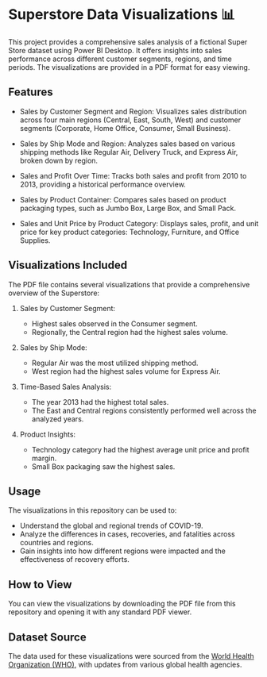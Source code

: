 # Superstore Data Visualizations 📊

This project provides a comprehensive sales analysis of a fictional Super Store dataset using Power BI Desktop. It offers insights into sales performance across different customer segments, regions, and time periods. The visualizations are provided in a PDF format for easy viewing.

## Features
-   Sales by Customer Segment and Region: Visualizes sales distribution across four main regions (Central, East, South, West) and customer segments (Corporate, Home Office, Consumer, 
    Small Business).
   
-   Sales by Ship Mode and Region: Analyzes sales based on various shipping methods like Regular Air, Delivery Truck, and Express Air, broken down by region.
   
-   Sales and Profit Over Time: Tracks both sales and profit from 2010 to 2013, providing a historical performance overview.
   
-   Sales by Product Container: Compares sales based on product packaging types, such as Jumbo Box, Large Box, and Small Pack.
   
-   Sales and Unit Price by Product Category: Displays sales, profit, and unit price for key product categories: Technology, Furniture, and Office Supplies.



## Visualizations Included
The PDF file contains several visualizations that provide a comprehensive overview of the Superstore:

 1.   Sales by Customer Segment:
        
      -  Highest sales observed in the Consumer segment.
      -  Regionally, the Central region had the highest sales volume.
    
 2.   Sales by Ship Mode:
    
      -  Regular Air was the most utilized shipping method.
      -  West region had the highest sales volume for Express Air.
    
 3.   Time-Based Sales Analysis:
    
      -  The year 2013 had the highest total sales.
      -  The East and Central regions consistently performed well across the analyzed years.
    
 4.   Product Insights:
    
      -  Technology category had the highest average unit price and profit margin.
      -  Small Box packaging saw the highest sales.
           
## Usage
The visualizations in this repository can be used to:
- Understand the global and regional trends of COVID-19.
- Analyze the differences in cases, recoveries, and fatalities across countries and regions.
- Gain insights into how different regions were impacted and the effectiveness of recovery efforts.

## How to View
You can view the visualizations by downloading the PDF file from this repository and opening it with any standard PDF viewer.

## Dataset Source
The data used for these visualizations were sourced from the [World Health Organization (WHO)](https://www.who.int/), with updates from various global health agencies.
